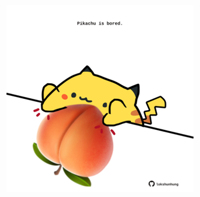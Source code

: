 <!-- built at 27/09/2023, 01:22:18 UTC -->
<p align="center">
  <img width="500" height="500" src="./ReadmeImage.svg">
</p>
